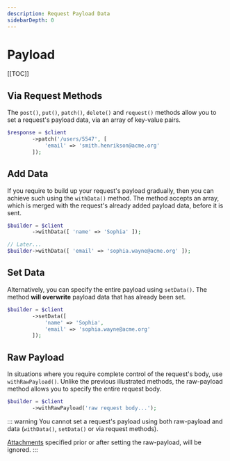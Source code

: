 ```yaml
---
description: Request Payload Data
sidebarDepth: 0
---
```


# Payload

[[TOC]]

## Via Request Methods

The `post()`, `put()`, `patch()`, `delete()` and `request()` methods allow you to set a request's payload data, via an array of key-value pairs. 

```php
$response = $client
        ->patch('/users/5547', [
            'email' => 'smith.henrikson@acme.org'
        ]);
```

## Add Data

If you require to build up your request's payload gradually, then you can achieve such using the `withData()` method.
The method accepts an array, which is merged with the request's already added payload data, before it is sent.

```php
$builder = $client
        ->withData([ 'name' => 'Sophia' ]);

// Later...
$builder->withData([ 'email' => 'sophia.wayne@acme.org' ]);
```

## Set Data

Alternatively, you can specify the entire payload using `setData()`.
The method **will overwrite** payload data that has already been set.

```php
$builder = $client
        ->setData([
            'name' => 'Sophia',
            'email' => 'sophia.wayne@acme.org'
        ]);
```

## Raw Payload

In situations where you require complete control of the request's body, use `withRawPayload()`.
Unlike the previous illustrated methods, the raw-payload method allows you to specify the entire request body. 

```php
$builder = $client
        ->withRawPayload('raw request body...');
```

::: warning
You cannot set a request's payload using both raw-payload and data (`withData()`, `setData()` or via request methods).

[Attachments](./attachments) specified prior or after setting the raw-payload, will be ignored.
:::
